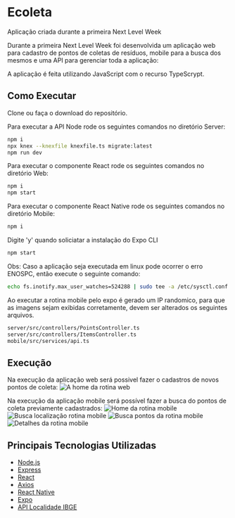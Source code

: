 # Ecoleta
Aplicação criada durante a primeira Next Level Week

Durante a primeira Next Level Week foi desenvolvida um aplicação web para cadastro de pontos de coletas de resíduos, mobile para a busca dos mesmos e uma API para gerenciar toda a aplicação:

A aplicação é feita utilizando JavaScript com o recurso TypeScrypt.

## Como Executar

Clone ou faça o download do repositório.

Para executar a API Node rode os seguintes comandos no diretório Server:
```sh
npm i
npx knex --knexfile knexfile.ts migrate:latest
npm run dev
```

Para executar o componente React rode os seguintes comandos no diretório Web:
```sh
npm i
npm start
```

Para executar o componente React Native rode os seguintes comandos no diretório Mobile:
```sh
npm i
```
Digite 'y' quando soliciatar a instalação do Expo CLI
```sh
npm start
```

Obs: Caso a aplicação seja executada em linux pode ocorrer o erro ENOSPC, então execute o seguinte comando:
```sh
echo fs.inotify.max_user_watches=524288 | sudo tee -a /etc/sysctl.conf && sudo sysctl -p
```

Ao executar a rotina mobile pelo expo é gerado um IP randomico, para que as imagens sejam exibidas corretamente, devem ser alterados os seguintes arquivos.
```sh
server/src/controllers/PointsController.ts
server/src/controllers/ItemsController.ts
mobile/src/services/api.ts
```

## Execução

Na execução da aplicação web será possivel fazer o cadastros de novos pontos de coleta: 
![A home da rotina web](readmeImages/home.png)

Na execução da aplicação mobile será possível fazer a busca do pontos de coleta previamente cadastrados:
![Home da rotina mobile](readmeImages/mobileHome.jpeg)
![Busca localização rotina mobile](readmeImages/mobileLocation.jpeg)
![Busca pontos da rotina mobile](readmeImages/mobileSearch.jpeg)
![Detalhes da rotina mobile](readmeImages/mobileDetails.jpeg)

## Principais Tecnologias Utilizadas

* [Node.js](https://nodejs.org/en/)
* [Express](https://expressjs.com/)
* [React](https://reactjs.org/)
* [Axios](https://github.com/axios/axios)
* [React Native](https://reactnative.dev/)
* [Expo](https://expo.io/)
* [API Localidade IBGE](https://servicodados.ibge.gov.br/api/docs/localidades?versao=1)
